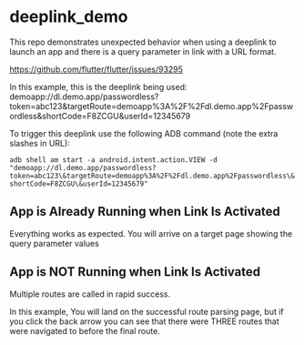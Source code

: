 # deeplink_demo

This repo demonstrates unexpected behavior when using a deeplink to launch an app and there is a query parameter in link with a URL format.

https://github.com/flutter/flutter/issues/93295

In this example, this is the deeplink being used:
demoapp://dl.demo.app/passwordless?token=abc123&targetRoute=demoapp%3A%2F%2Fdl.demo.app%2Fpasswordless&shortCode=F8ZCGU&userId=12345679

To trigger this deeplink use the following ADB command (note the extra slashes in URL):

`adb shell am start -a android.intent.action.VIEW -d "demoapp://dl.demo.app/passwordless?token=abc123\&targetRoute=demoapp%3A%2F%2Fdl.demo.app%2Fpasswordless\&shortCode=F8ZCGU\&userId=12345679"`

## App is Already Running when Link Is Activated

Everything works as expected. You will arrive on a target page showing the query parameter values

## App is NOT Running when Link Is Activated

Multiple routes are called in rapid success.

In this example, You will land on the successful route parsing page, but if you click the back arrow you can see that there were THREE routes that were navigated to before the final route. 
